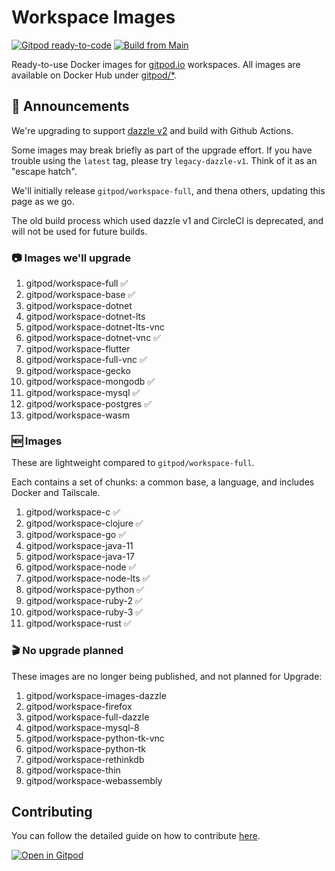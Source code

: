 # Workspace Images

[![Gitpod ready-to-code](https://img.shields.io/badge/Gitpod-ready--to--code-908a85?logo=gitpod)](https://gitpod.io/#https://github.com/gitpod-io/workspace-images)
[![Build from Main](https://github.com/gitpod-io/workspace-images/actions/workflows/push-main.yml/badge.svg)](https://github.com/gitpod-io/workspace-images/actions/workflows/push-main.yml)

Ready-to-use Docker images for [gitpod.io](https://www.gitpod.io) workspaces. All images are available on Docker Hub under [gitpod/*](https://hub.docker.com/u/gitpod).


## 📢 Announcements

We're upgrading to support [dazzle v2](https://github.com/gitpod-io/dazzle) and build with Github Actions.

Some images may break briefly as part of the upgrade effort. If you have trouble using the `latest` tag, please try `legacy-dazzle-v1`. Think of it as an "escape hatch".

We'll initially release `gitpod/workspace-full`, and thena others, updating this page as we go.

The old build process which used dazzle v1 and CircleCI is deprecated, and will not be used for future builds.

### 📷 Images we'll upgrade

1. gitpod/workspace-full ✅
1. gitpod/workspace-base ✅
1. gitpod/workspace-dotnet
1. gitpod/workspace-dotnet-lts
1. gitpod/workspace-dotnet-lts-vnc
1. gitpod/workspace-dotnet-vnc ✅
1. gitpod/workspace-flutter
1. gitpod/workspace-full-vnc ✅
1. gitpod/workspace-gecko
1. gitpod/workspace-mongodb ✅
1. gitpod/workspace-mysql ✅
1. gitpod/workspace-postgres ✅
1. gitpod/workspace-wasm

### 🆕 Images

These are lightweight compared to `gitpod/workspace-full`.

Each contains a set of chunks: a common base, a language, and includes Docker and Tailscale.

1. gitpod/workspace-c ✅
1. gitpod/workspace-clojure ✅
1. gitpod/workspace-go ✅
1. gitpod/workspace-java-11
1. gitpod/workspace-java-17
1. gitpod/workspace-node ✅
1. gitpod/workspace-node-lts ✅
1. gitpod/workspace-python ✅
1. gitpod/workspace-ruby-2 ✅
1. gitpod/workspace-ruby-3 ✅
1. gitpod/workspace-rust ✅

### 🎬 No upgrade planned

These images are no longer being published, and not planned for Upgrade:

1. gitpod/workspace-images-dazzle
1. gitpod/workspace-firefox
1. gitpod/workspace-full-dazzle
1. gitpod/workspace-mysql-8
1. gitpod/workspace-python-tk-vnc
1. gitpod/workspace-python-tk
1. gitpod/workspace-rethinkdb
1. gitpod/workspace-thin
1. gitpod/workspace-webassembly

## Contributing

You can follow the detailed guide on how to contribute [here](CONTRIBUTING.md).

[![Open in Gitpod](https://gitpod.io/button/open-in-gitpod.svg)](https://gitpod.io/#https://github.com/gitpod-io/workspace-images)
